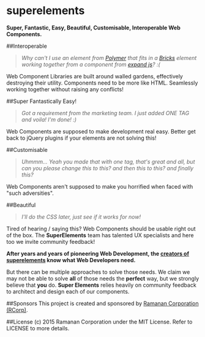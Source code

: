 # superelements

**Super, Fantastic, Easy, Beautiful, Customisable, Interoperable Web Components.**

##Interoperable
> *Why can't I use an element from [Polymer](https://elements.polymer-project.org/) that fits in a [Bricks](http://brick.mozilla.io/) element working together from a component from [expand js](http://expandjs.com)? :(*

Web Component Libraries are built around walled gardens, effectively destroying their utility. Components need to be more like HTML. Seamlessly working together without raising any conflicts!

##Super Fantastically Easy!
> *Got a requirement from the marketing team. I just added ONE TAG and voila! I'm done! :)*

Web Components are supposed to make development real easy. Better get back to jQuery plugins if your elements are not solving this!


##Customisable
> *Uhmmm... Yeah you made that with one tag, that's great and all, but can you please change this to this? and then this to this? and finally this?*

Web Components aren't supposed to make you horrified when faced with "such adversities".

##Beautiful

> *I'll do the CSS later, just see if it works for now!*

Tired of hearing / saying this? Web Components should be usable right out of the box. The **SuperElements** team has talented UX specialists and here too we invite community feedback!

**After years and years of pioneering Web Development, the [creators of superelements]() know what Web Developers need.**

But there can be multiple approaches to solve those needs. We claim we may not be able to solve **all** of those needs the **perfect** way, but we strongly believe that **you** do. **Super Elements** relies heavily on 
community feedback to architect and design each of our components.

##Sponsors
This project is created and sponsored by [Ramanan Corporation (RCorp)](http://rcorp.co.in).

##License
(c) 2015 Ramanan Corporation under the MIT License.
Refer to LICENSE to more details.